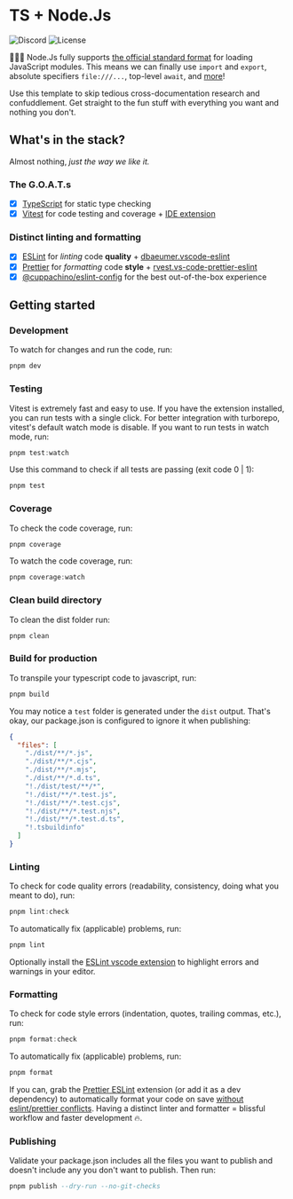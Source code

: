 # TS + Node.Js

![Discord](https://img.shields.io/discord/1080840305441525766?color=5865f2&label=&logo=discord&logoColor=ffffff)
![License](https://img.shields.io/github/license/cuppachino/nodenext-ts)

🥳🥳🥳 Node.Js fully supports [the official standard format](https://tc39.es/ecma262/#sec-modules) for loading JavaScript modules. This means we can finally use `import` and `export`, absolute specifiers `file:///...`, top-level `await`, and [more](https://nodejs.org/api/packages.html#packages_exports)!

Use this template to skip tedious cross-documentation research and confuddlement. Get straight to the fun stuff with everything you want and nothing you don't.

## What's in the stack?

 Almost nothing, *just the way we like it.*

### The G.O.A.T.s

- [x] [TypeScript](https://www.typescriptlang.org/) for static type checking
- [x] [Vitest](https://vitest.dev/) for code testing and coverage + [IDE extension](https://vitest.dev/guide/ide.html)

### Distinct linting and formatting

- [x] [ESLint](https://eslint.org/) for *linting* code **quality** + [dbaeumer.vscode-eslint](https://github.com/Microsoft/vscode-eslint)
- [x] [Prettier](https://prettier.io/) for *formatting* code **style** + [rvest.vs-code-prettier-eslint](https://github.com/idahogurl/vs-code-prettier-eslint)
- [x] [@cuppachino/eslint-config](htttps://github.com/cuppachino/eslint-config) for the best out-of-the-box experience

## Getting started

### Development

To watch for changes and run the code, run:

```hs
pnpm dev
```

### Testing

Vitest is extremely fast and easy to use. If you have the extension installed, you can run tests with a single click. For better integration with turborepo, vitest's default watch mode is disable. If you want to run tests in watch mode, run:

```hs
pnpm test:watch
```

Use this command to check if all tests are passing (exit code 0 | 1):

```hs
pnpm test
```

### Coverage

To check the code coverage, run:

```hs
pnpm coverage
```

To watch the code coverage, run:

```hs
pnpm coverage:watch
```

### Clean build directory

To clean the dist folder run:

```hs
pnpm clean
```

### Build for production

To transpile your typescript code to javascript, run:

```hs
pnpm build
```

You may notice a `test` folder is generated under the `dist` output. That's okay, our package.json is configured to ignore it when publishing:

```json
{
  "files": [
    "./dist/**/*.js",
    "./dist/**/*.cjs",
    "./dist/**/*.mjs",
    "./dist/**/*.d.ts",
    "!./dist/test/**/*",
    "!./dist/**/*.test.js",
    "!./dist/**/*.test.cjs",
    "!./dist/**/*.test.njs",
    "!./dist/**/*.test.d.ts",
    "!.tsbuildinfo"
  ]
}
```

### Linting

To check for code quality errors (readability, consistency, doing what you meant to do), run:

```hs
pnpm lint:check
```

To automatically fix (applicable) problems, run:

```hs
pnpm lint
```

Optionally install the [ESLint vscode extension](https://github.com/Microsoft/vscode-eslint) to highlight errors and warnings in your editor.

### Formatting

To check for code style errors (indentation, quotes, trailing commas, etc.), run:

```hs
pnpm format:check
```

To automatically fix (applicable) problems, run:

```hs
pnpm format
```

If you can, grab the [Prettier ESLint](https://github.com/idahogurl/vs-code-prettier-eslint) extension (or add it as a dev dependency) to automatically format your code on save <u>without eslint/prettier conflicts</u>. Having a distinct linter and formatter = blissful workflow and faster development 🔥.

### Publishing

Validate your package.json includes all the files you want to publish and doesn't include any you don't want to publish. Then run:

```hs
pnpm publish --dry-run --no-git-checks
```

<!-- ### Scripts

```ts
// | Script | Description |
// | :- | :- |
// | [`dev`](/package.json) | 🔥 Quickly reloads on save |
// | [`build`](/package.json) | Optimized for `nodeNext` |
// | `test` | Run all tests with `vitest` |
// | `test:watch` | Start testing with `vitest`'s interactive shell. |
// | `lint` | Typecheck all `.*t*` files using the preconfigured `tsconfig.json`. |
// | `lint:fix` | Apply any automatic code quality fixes. |
``` -->
